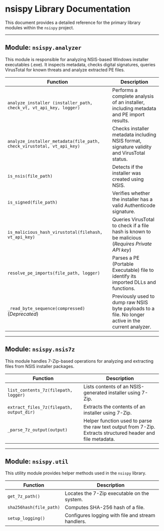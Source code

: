 # nsispy Library Documentation

This document provides a detailed reference for the primary library modules within the `nsispy` project.

***
## Module: `nsispy.analyzer`

This module is responsible for analyzing NSIS-based Windows installer executables (.exe). It inspects metadata, checks digital signatures, queries VirusTotal for known threats and analyze extracted PE files.

| Function | Description |
|----------|-------------|
| `analyze_installer (installer_path, check_vt, vt_api_key, logger)` | Performs a complete analysis of an installer, including metadata and PE import results. |
| `analyze_installer_metadata(file_path, check_virustotal, vt_api_key)` | Checks installer metadata including NSIS format, signature validity and VirusTotal status. |
| `is_nsis(file_path)` | Detects if the installer was created using NSIS. |
| `is_signed(file_path)` | Verifies whether the installer has a valid Authenticode signature. |
| `is_malicious_hash_virustotal(filehash, vt_api_key)` | Queries VirusTotal to check if a file hash is known to be malicious (*Requires Private API key*) |
| `resolve_pe_imports(file_path, logger)` | Parses a PE (Portable Executable) file to identify its imported DLLs and functions. |
| `_read_byte_sequence(compressed)` (*Deprecated*)| Previously used to dump raw NSIS byte payloads to a file. No longer active in the current analyzer. |

***

## Module: `nsispy.nsis7z`
This module handles 7-Zip-based operations for analyzing and extracting files from NSIS installer packages.

| Function | Description |
|----------|-------------|
| `list_contents_7z(filepath, logger)` | Lists contents of an NSIS-generated installer using 7-Zip. |
| `extract_files_7z(filepath, output_dir)` | Extracts the contents of an installer using 7-Zip. |
| `_parse_7z_output(output)` | Helper function used to parse the raw text output from 7-Zip. Extracts structured header and file metadata. 

***
## Module: `nsispy.util`
This utility module provides helper methods used in the `nsispy` library. 

| Function | Description |
|----------|-------------|
| `get_7z_path()` | Locates the 7-Zip executable on the system. |
| `sha256hash(file_path)` | Computes SHA-256 hash of a file. |
| `setup_logging()` | Configures logging with file and stream handlers.
